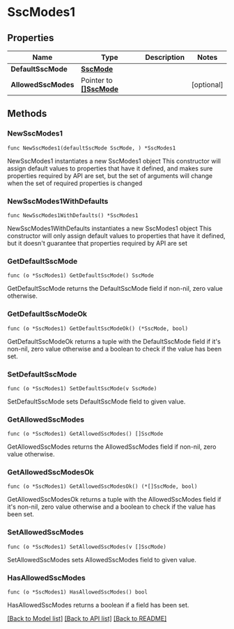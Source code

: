 # SscModes1

## Properties

Name | Type | Description | Notes
------------ | ------------- | ------------- | -------------
**DefaultSscMode** | [**SscMode**](SscMode.md) |  | 
**AllowedSscModes** | Pointer to [**[]SscMode**](SscMode.md) |  | [optional] 

## Methods

### NewSscModes1

`func NewSscModes1(defaultSscMode SscMode, ) *SscModes1`

NewSscModes1 instantiates a new SscModes1 object
This constructor will assign default values to properties that have it defined,
and makes sure properties required by API are set, but the set of arguments
will change when the set of required properties is changed

### NewSscModes1WithDefaults

`func NewSscModes1WithDefaults() *SscModes1`

NewSscModes1WithDefaults instantiates a new SscModes1 object
This constructor will only assign default values to properties that have it defined,
but it doesn't guarantee that properties required by API are set

### GetDefaultSscMode

`func (o *SscModes1) GetDefaultSscMode() SscMode`

GetDefaultSscMode returns the DefaultSscMode field if non-nil, zero value otherwise.

### GetDefaultSscModeOk

`func (o *SscModes1) GetDefaultSscModeOk() (*SscMode, bool)`

GetDefaultSscModeOk returns a tuple with the DefaultSscMode field if it's non-nil, zero value otherwise
and a boolean to check if the value has been set.

### SetDefaultSscMode

`func (o *SscModes1) SetDefaultSscMode(v SscMode)`

SetDefaultSscMode sets DefaultSscMode field to given value.


### GetAllowedSscModes

`func (o *SscModes1) GetAllowedSscModes() []SscMode`

GetAllowedSscModes returns the AllowedSscModes field if non-nil, zero value otherwise.

### GetAllowedSscModesOk

`func (o *SscModes1) GetAllowedSscModesOk() (*[]SscMode, bool)`

GetAllowedSscModesOk returns a tuple with the AllowedSscModes field if it's non-nil, zero value otherwise
and a boolean to check if the value has been set.

### SetAllowedSscModes

`func (o *SscModes1) SetAllowedSscModes(v []SscMode)`

SetAllowedSscModes sets AllowedSscModes field to given value.

### HasAllowedSscModes

`func (o *SscModes1) HasAllowedSscModes() bool`

HasAllowedSscModes returns a boolean if a field has been set.


[[Back to Model list]](../README.md#documentation-for-models) [[Back to API list]](../README.md#documentation-for-api-endpoints) [[Back to README]](../README.md)


